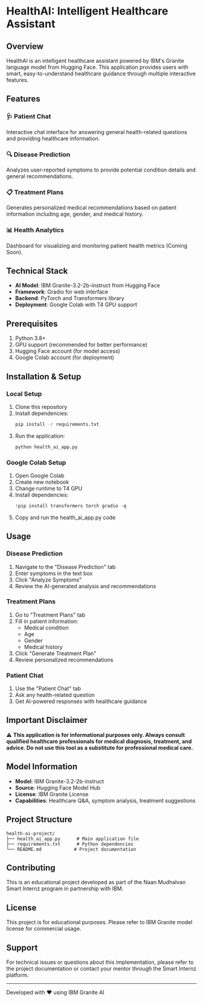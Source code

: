 # HealthAI: Intelligent Healthcare Assistant

## Overview
HealthAI is an intelligent healthcare assistant powered by IBM's Granite language model from Hugging Face. This application provides users with smart, easy-to-understand healthcare guidance through multiple interactive features.

## Features

### 🩺 Patient Chat
Interactive chat interface for answering general health-related questions and providing healthcare information.

### 🔍 Disease Prediction
Analyzes user-reported symptoms to provide potential condition details and general recommendations.

### 📋 Treatment Plans
Generates personalized medical recommendations based on patient information including age, gender, and medical history.

### 📊 Health Analytics
Dashboard for visualizing and monitoring patient health metrics (Coming Soon).

## Technical Stack
- **AI Model**: IBM Granite-3.2-2b-instruct from Hugging Face
- **Framework**: Gradio for web interface
- **Backend**: PyTorch and Transformers library
- **Deployment**: Google Colab with T4 GPU support

## Prerequisites
1. Python 3.8+
2. GPU support (recommended for better performance)
3. Hugging Face account (for model access)
4. Google Colab account (for deployment)

## Installation & Setup

### Local Setup
1. Clone this repository
2. Install dependencies:
   ```bash
   pip install -r requirements.txt
   ```
3. Run the application:
   ```python
   python health_ai_app.py
   ```

### Google Colab Setup
1. Open Google Colab
2. Create new notebook
3. Change runtime to T4 GPU
4. Install dependencies:
   ```python
   !pip install transformers torch gradio -q
   ```
5. Copy and run the health_ai_app.py code

## Usage

### Disease Prediction
1. Navigate to the "Disease Prediction" tab
2. Enter symptoms in the text box
3. Click "Analyze Symptoms"
4. Review the AI-generated analysis and recommendations

### Treatment Plans
1. Go to "Treatment Plans" tab
2. Fill in patient information:
   - Medical condition
   - Age
   - Gender
   - Medical history
3. Click "Generate Treatment Plan"
4. Review personalized recommendations

### Patient Chat
1. Use the "Patient Chat" tab
2. Ask any health-related question
3. Get AI-powered responses with healthcare guidance

## Important Disclaimer
⚠️ **This application is for informational purposes only. Always consult qualified healthcare professionals for medical diagnosis, treatment, and advice. Do not use this tool as a substitute for professional medical care.**

## Model Information
- **Model**: IBM Granite-3.2-2b-instruct
- **Source**: Hugging Face Model Hub
- **License**: IBM Granite License
- **Capabilities**: Healthcare Q&A, symptom analysis, treatment suggestions

## Project Structure
```
health-ai-project/
├── health_ai_app.py      # Main application file
├── requirements.txt      # Python dependencies
└── README.md            # Project documentation
```

## Contributing
This is an educational project developed as part of the Naan Mudhalvan Smart Internz program in partnership with IBM.

## License
This project is for educational purposes. Please refer to IBM Granite model license for commercial usage.

## Support
For technical issues or questions about this implementation, please refer to the project documentation or contact your mentor through the Smart Internz platform.

---
Developed with ❤️ using IBM Granite AI
